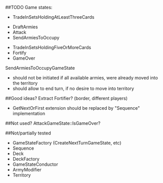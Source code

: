 ##TODO
Game states:
- TradeInSetsHoldingAtLeastThreeCards
+ DraftArmies
+ Attack
+ SendArmiesToOccupy
- TradeInSetsHoldingFiveOrMoreCards
- Fortify
- GameOver


SendArmiesToOccupyGameState
- should not be initiated if all available armies, were already moved into the territory
- should allow to end turn, if no desire to move into territory


##Good ideas?
Extract Fortifier? (border, different players)
+ GetNextOrFirst extension should be replaced by "Sequence" implementation


##Not used?
AttackGameState::IsGameOver?


##Not/partially tested
- GameStateFactory (CreateNextTurnGameState, etc)
- Sequence
- Deck
- DeckFactory
- GameStateConductor
- ArmyModifier
- Territory
